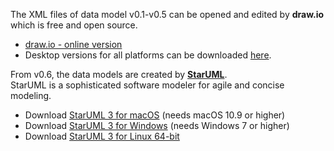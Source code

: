 The XML files of data model v0.1-v0.5 can be opened and edited by **draw.io** which is free and open source.  
+ [draw.io - online version](https://www.draw.io/)
+ Desktop versions for all platforms can be downloaded [here](https://about.draw.io/integrations/).

From v0.6, the data models are created by **[StarUML](http://staruml.io/)**.  
StarUML is a sophisticated software modeler for agile and concise modeling.  
+ Download [StarUML 3 for macOS](http://staruml.io/download/releases/StarUML-3.0.2.dmg) (needs macOS 10.9 or higher)
+ Download [StarUML 3 for Windows](http://staruml.io/download/releases/StarUML%20Setup%203.0.2.exe) (needs Windows 7 or higher)
+ Download [StarUML 3 for Linux 64-bit](http://staruml.io/download/releases/StarUML-3.0.2-x86_64.AppImage)